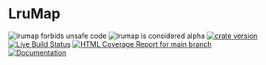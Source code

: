 # LruMap

![lrumap forbids unsafe code](https://img.shields.io/badge/unsafe-forbid-success)
![lrumap is considered alpha](https://img.shields.io/badge/status-alpha-orange)
[![crate version](https://img.shields.io/crates/v/lrumap.svg)](https://crates.io/crates/lrumap)
[![Live Build Status](https://img.shields.io/github/actions/workflow/status/khonsulabs/lrumap/tests.yml?branch=main)](https://github.com/khonsulabs/lrumap/actions?query=workflow:Tests)
[![HTML Coverage Report for `main` branch](https://khonsulabs.github.io/lrumap/coverage/badge.svg)](https://khonsulabs.github.io/lrumap/coverage/)
[![Documentation](https://img.shields.io/badge/docs-main-informational)]($docs-base$)
